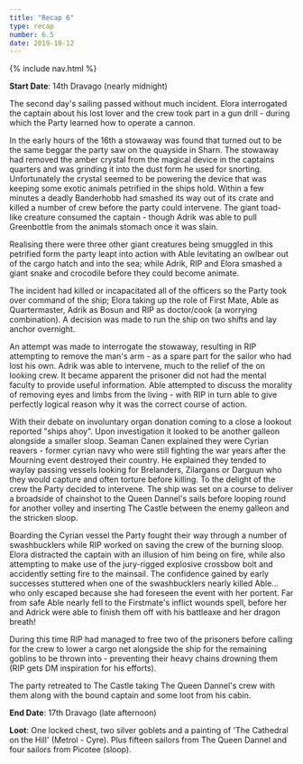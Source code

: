 ```yaml
---
title: "Recap 6"
type: recap
number: 6.5
date: 2019-10-12
---
```


{% include nav.html %}

**Start Date**: 14th Dravago (nearly midnight)

The second day's sailing passed without much incident. Elora interrogated the captain about his lost lover and the crew took part in a gun drill - during which the Party learned how to operate a cannon. 

In the early hours of the 16th a stowaway was found that turned out to be the same beggar the party saw on the quayside in Sharn. The stowaway had removed the amber crystal from the magical device in the captains quarters and was grinding it into the dust form he used for snorting. Unfortunately the crystal seemed to be powering the device that was keeping some exotic animals petrified in the ships hold. Within a few minutes a deadly Banderhobb had smashed its way out of its crate and killed a number of crew before the party could intervene. The giant toad-like creature consumed the captain - though Adrik was able to pull Greenbottle from the animals stomach once it was slain.

Realising there were three other giant creatures being smuggled in this petrified form the party leapt into action with Able levitating an owlbear out of the cargo hatch and into the sea; while Adrik, RIP and Elora smashed a giant snake and crocodile before they could become animate. 

The incident had killed or incapacitated all of the officers so the Party took over command of the ship; Elora taking up the role of First Mate, Able as Quartermaster, Adrik as Bosun and RIP as doctor/cook (a worrying combination). A decision was made to run the ship on two shifts and lay anchor overnight.

An attempt was made to interrogate the stowaway, resulting in RIP attempting to remove the man's arm - as a spare part for the sailor who had lost his own. Adrik was able to intervene, much to the relief of the on looking crew. It became apparent the prisoner did not had the mental faculty to provide useful information. Able attempted to discuss the morality of removing eyes and limbs from the living - with RIP in turn able to give perfectly logical reason why it was the correct course of action.

With their debate on involuntary organ donation coming to a close a lookout reported "ships ahoy". Upon investigation it looked to be another galleon alongside a smaller sloop. Seaman Canen explained they were Cyrian reavers - former cyrian navy who were still fighting the war years after the Mourning event destroyed their country. He explained they tended to waylay passing vessels looking for Brelanders, Zilargans or Darguun who they would capture and often torture before killing. To the delight of the crew the Party decided to intervene. The ship was set on a course to deliver a broadside of chainshot to the Queen Dannel's sails before looping round for another volley and inserting The Castle between the enemy galleon and the stricken sloop. 

Boarding the Cyrian vessel the Party fought their way through a number of swashbucklers while RIP worked on saving the crew of the burning sloop. Elora distracted the captain with an illusion of him being on fire, while also attempting to make use of the jury-rigged explosive crossbow bolt and accidently setting fire to the mainsail. The confidence gained by early successes stuttered when one of the swashbucklers nearly killed Able… who only escaped because she had foreseen the event with her portent. Far from safe Able nearly fell to the Firstmate's inflict wounds spell, before her and Adrick were able to finish them off with his battleaxe and her dragon breath!

During this time RIP had managed to free two of the prisoners before calling for the crew to lower a cargo net alongside the ship for the remaining goblins to be thrown into - preventing their heavy chains drowning them (RIP gets DM inspiration for his efforts).

The party retreated to The Castle taking The Queen Dannel's crew with them along with the bound captain and some loot from his cabin. 

**End Date**: 17th Dravago (late afternoon)

**Loot**: One locked chest, two silver goblets and a painting of 'The Cathedral on the Hill' (Metrol - Cyre).
Plus fifteen sailors from The Queen Dannel and four sailors from Picotee (sloop).